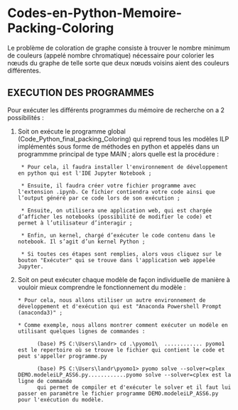 # Codes-en-Python-Memoire-Packing-Coloring
Le problème de coloration de graphe consiste à trouver le nombre minimum de couleurs (appelé nombre chromatique) nécessaire pour colorier les nœuds du graphe de telle sorte que deux nœuds voisins aient des couleurs différentes.

EXECUTION DES PROGRAMMES
-------------------------

Pour exécuter les différents programmes du mémoire de recherche on a 2 possibilités :

1) Soit on exécute le programme global (Code_Python_final_packing_Coloring) qui reprend tous les modèles ILP implémentés sous forme de méthodes en python et appelés dans un programmme principal de type MAIN ; alors quelle est la procédure : 

        * Pour cela, il faudra installer l'environnement de développement en python qui est l'IDE Jupyter Notebook ;
         
        * Ensuite, il faudra créer votre fichier programme avec l'extension .ipynb. Ce fichier contiendra votre code ainsi que l’output généré par ce code lors de son exécution ;
        
        * Ensuite, on utilisera une application web, qui est chargée d’afficher les notebooks (possibilité de modifier le code) et permet à l’utilisateur d’interagir ;
        
        * Enfin, un kernel, chargé d’exécuter le code contenu dans le notebook. Il s’agit d’un kernel Python ;
         
        * Si toutes ces étapes sont remplies, alors vous cliquez sur le bouton "Exécuter" qui se trouve dans l'application web appelée Jupyter.
         
            
 2) Soit on peut exécuter chaque modèle de façon individuelle de manière à vouloir mieux comprendre le fonctionnement du modèle :
            
        * Pour cela, nous allons utiliser un autre environnement de développement et d'exécution qui est "Anaconda Powershell Prompt (anaconda3)" ;
           
        * Comme exemple, nous allons montrer comment exécuter un modèle en utilisant quelques lignes de commandes :
            
              (base) PS C:\Users\landr> cd .\pyomo1\  ............ pyomo1 est le repertoire où se trouve le fichier qui contient le code et peut s'appeller programme.py
                      
              (base) PS C:\Users\landr\pyomo1> pyomo solve --solver=cplex DEMO.modeleiLP_ASS6.py............pyomo solve --solver=cplex est la ligne de commande 
              qui permet de compiler et d'exécuter le solver et il faut lui passer en paramètre le fichier programme DEMO.modeleiLP_ASS6.py pour l'exécution du modèle.
